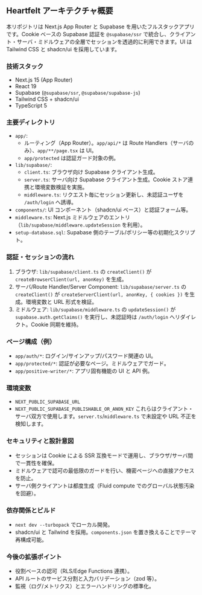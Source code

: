 ## Heartfelt アーキテクチャ概要

本リポジトリは Next.js App Router と Supabase を用いたフルスタックアプリです。Cookie ベースの Supabase 認証を `@supabase/ssr` で統合し、クライアント・サーバ・ミドルウェアの全層でセッションを透過的に利用できます。UI は Tailwind CSS と shadcn/ui を採用しています。

### 技術スタック
- Next.js 15 (App Router)
- React 19
- Supabase (`@supabase/ssr`, `@supabase/supabase-js`)
- Tailwind CSS + shadcn/ui
- TypeScript 5

### 主要ディレクトリ
- `app/`:
  - ルーティング（App Router）。`app/api/*` は Route Handlers（サーバのみ）、`app/**/page.tsx` は UI。
  - `app/protected` は認証ガード対象の例。
- `lib/supabase/`:
  - `client.ts`: ブラウザ向け Supabase クライアント生成。
  - `server.ts`: サーバ向け Supabase クライアント生成。Cookie ストア連携と環境変数検証を実施。
  - `middleware.ts`: リクエスト毎にセッション更新し、未認証ユーザを `/auth/login` へ誘導。
- `components/`: UI コンポーネント（shadcn/ui ベース）と認証フォーム等。
- `middleware.ts`: Next.js ミドルウェアのエントリ（`lib/supabase/middleware.updateSession` を利用）。
- `setup-database.sql`: Supabase 側のテーブル/ポリシー等の初期化スクリプト。

### 認証・セッションの流れ
1. ブラウザ: `lib/supabase/client.ts` の `createClient()` が `createBrowserClient(url, anonKey)` を生成。
2. サーバ/Route Handler/Server Component: `lib/supabase/server.ts` の `createClient()` が `createServerClient(url, anonKey, { cookies })` を生成。環境変数と URL 形式を検証。
3. ミドルウェア: `lib/supabase/middleware.ts` の `updateSession()` が `supabase.auth.getClaims()` を実行し、未認証時は `/auth/login` へリダイレクト。Cookie 同期を維持。

### ページ構成（例）
- `app/auth/*`: ログイン/サインアップ/パスワード関連の UI。
- `app/protected/*`: 認証が必要なページ。ミドルウェアでガード。
- `app/positive-writer/*`: アプリ固有機能の UI と API 例。

### 環境変数
- `NEXT_PUBLIC_SUPABASE_URL`
- `NEXT_PUBLIC_SUPABASE_PUBLISHABLE_OR_ANON_KEY`
これらはクライアント・サーバ双方で使用します。`server.ts`/`middleware.ts` で未設定や URL 不正を検知します。

### セキュリティと設計意図
- セッションは Cookie による SSR 互換モードで運用し、ブラウザ/サーバ間で一貫性を確保。
- ミドルウェアで認可の最低限のガードを行い、機密ページへの直接アクセスを防止。
- サーバ側クライアントは都度生成（Fluid compute でのグローバル状態汚染を回避）。

### 依存関係とビルド
- `next dev --turbopack` でローカル開発。
- shadcn/ui と Tailwind を採用。`components.json` を置き換えることでテーマ再構成可能。

### 今後の拡張ポイント
- 役割ベースの認可（RLS/Edge Functions 連携）。
- API ルートのサービス分割と入力バリデーション（zod 等）。
- 監視（ログ/メトリクス）とエラーハンドリングの標準化。


